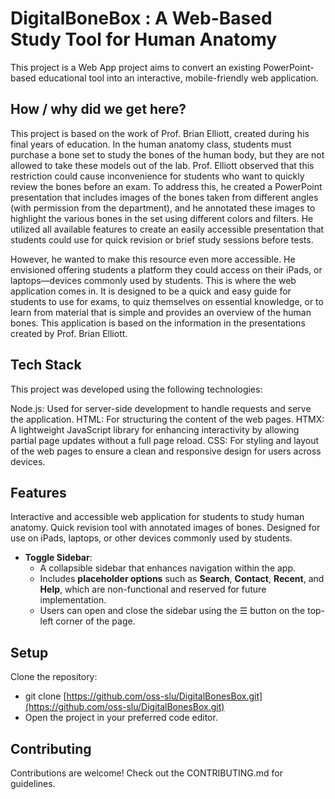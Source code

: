 # DigitalBoneBox : A Web-Based Study Tool for Human Anatomy
This project is a Web App project aims to convert an existing PowerPoint-based educational tool into an interactive, mobile-friendly web application.

## How / why did we get here? 

This project is based on the work of Prof. Brian Elliott, created during his final years of education. 
In the human anatomy class, students must purchase a bone set to study the bones of the human body, 
but they are not allowed to take these models out of the lab. Prof. Elliott observed that this 
restriction could cause inconvenience for students who want to quickly review the bones before an exam. To address this, he created a PowerPoint presentation that includes images of the bones taken from different angles (with permission from the department), and he annotated these images to highlight the various bones in the set using different colors and filters. He utilized all available features to create an easily accessible presentation that students could use for quick revision or brief study sessions before tests.

However, he wanted to make this resource even more accessible. He envisioned offering students a 
platform they could access on their iPads, or laptops—devices commonly used by students. This is 
where the web application comes in. It is designed to be a quick and easy guide for students to use 
for exams, to quiz themselves on essential knowledge, or to learn from material that is simple and 
provides an overview of the human bones. This application is based on the information in the 
presentations created by Prof. Brian Elliott.

## Tech Stack
This project was developed using the following technologies:

Node.js: Used for server-side development to handle requests and serve the application.
HTML: For structuring the content of the web pages.
HTMX: A lightweight JavaScript library for enhancing interactivity by allowing partial page updates without a full page reload.
CSS: For styling and layout of the web pages to ensure a clean and responsive design for users across devices.

## Features
Interactive and accessible web application for students to study human anatomy.
Quick revision tool with annotated images of bones.
Designed for use on iPads, laptops, or other devices commonly used by students.
- **Toggle Sidebar**:
  - A collapsible sidebar that enhances navigation within the app.
  - Includes **placeholder options** such as **Search**, **Contact**, **Recent**, and **Help**, which are non-functional and reserved for future implementation.
  - Users can open and close the sidebar using the ☰ button on the top-left corner of the page.



## Setup
Clone the repository:
- git clone [https://github.com/oss-slu/DigitalBonesBox.git](https://github.com/oss-slu/DigitalBonesBox.git)
- Open the project in your preferred code editor.

## Contributing
Contributions are welcome! Check out the CONTRIBUTING.md for guidelines.

